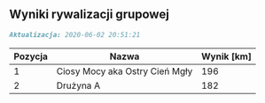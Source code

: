 ## Wyniki rywalizacji grupowej

```markdown
Aktualizacja: 2020-06-02 20:51:21
```

Pozycja | Nazwa | Wynik [km] |
------------ | -------------  | -------------
 1 |Ciosy Mocy aka Ostry Cień Mgły | 196 
 2 |Drużyna A | 182